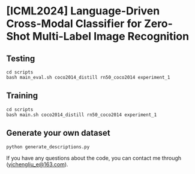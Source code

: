 [ICML2024] Language-Driven Cross-Modal Classifier for Zero-Shot Multi-Label Image Recognition
===

## Testing
```
cd scripts
bash main_eval.sh coco2014_distill rn50_coco2014 experiment_1
```

## Training
```
cd scripts  
bash main.sh coco2014_distill rn50_coco2014 experiment_1
```

## Generate your own dataset
```
python generate_descriptions.py
```

If you have any questions about the code, you can contact me through (yichengliu_e@163.com).
